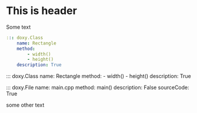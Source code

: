 # This is header

Some text
```yaml
::: doxy.Class
    name: Rectangle
    method: 
        - width()
        - height()
    description: True
```

::: doxy.Class
    name: Rectangle
    method: 
        - width()
        - height()
    description: True

::: doxy.File
    name: main.cpp
    method: main()
    description: False
    sourceCode: True


some other text